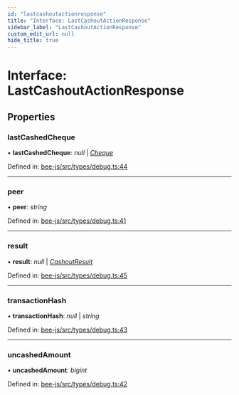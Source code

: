 ```yaml
---
id: "lastcashoutactionresponse"
title: "Interface: LastCashoutActionResponse"
sidebar_label: "LastCashoutActionResponse"
custom_edit_url: null
hide_title: true
---
```


# Interface: LastCashoutActionResponse

## Properties

### lastCashedCheque

• **lastCashedCheque**: *null* \| [*Cheque*](cheque.md)

Defined in: [bee-js/src/types/debug.ts:44](https://github.com/ethersphere/bee-js/blob/7260ee1/src/types/debug.ts#L44)

___

### peer

• **peer**: *string*

Defined in: [bee-js/src/types/debug.ts:41](https://github.com/ethersphere/bee-js/blob/7260ee1/src/types/debug.ts#L41)

___

### result

• **result**: *null* \| [*CashoutResult*](cashoutresult.md)

Defined in: [bee-js/src/types/debug.ts:45](https://github.com/ethersphere/bee-js/blob/7260ee1/src/types/debug.ts#L45)

___

### transactionHash

• **transactionHash**: *null* \| *string*

Defined in: [bee-js/src/types/debug.ts:43](https://github.com/ethersphere/bee-js/blob/7260ee1/src/types/debug.ts#L43)

___

### uncashedAmount

• **uncashedAmount**: *bigint*

Defined in: [bee-js/src/types/debug.ts:42](https://github.com/ethersphere/bee-js/blob/7260ee1/src/types/debug.ts#L42)

